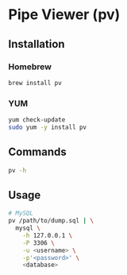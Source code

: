 # Pipe Viewer (pv)

## Installation

### Homebrew

```sh
brew install pv
```

### YUM

```sh
yum check-update
sudo yum -y install pv
```

## Commands

```sh
pv -h
```

## Usage

```sh
# MySQL
pv /path/to/dump.sql | \
  mysql \
    -h 127.0.0.1 \
    -P 3306 \
    -u <username> \
    -p'<password>' \
    <database>
```
